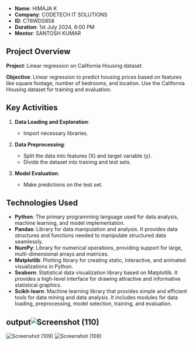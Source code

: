 



- **Name**: HIMAJA K
- **Company**: CODETECH IT SOLUTIONS
- **ID**: CT6WDS858
- **Duration**: 1st July 2024, 6:00 PM
- **Mentor**: SANTOSH KUMAR

## Project Overview

**Project**: Linear regression on California Housing dataset.

**Objective**:
Linear regression to predict housing prices based on features like square footage, number of bedrooms, and location. Use the California Housing dataset for training and evaluation.

## Key Activities

1. **Data Loading and Exploration**:
   - Import necessary libraries.
   
2. **Data Preprocessing**:
   - Split the data into features (X) and target variable (y).
   - Divide the dataset into training and test sets.
   
3. **Model Evaluation**:
   - Make predictions on the test set.

## Technologies Used

- **Python**: The primary programming language used for data analysis, machine learning, and model implementation.
- **Pandas**: Library for data manipulation and analysis. It provides data structures and functions needed to manipulate structured data seamlessly.
- **NumPy**: Library for numerical operations, providing support for large, multi-dimensional arrays and matrices.
- **Matplotlib**: Plotting library for creating static, interactive, and animated visualizations in Python.
- **Seaborn**: Statistical data visualization library based on Matplotlib. It provides a high-level interface for drawing attractive and informative statistical graphics.
- **Scikit-learn**: Machine learning library that provides simple and efficient tools for data mining and data analysis. It includes modules for data loading, preprocessing, model selection, training, and evaluation.
## output![Screenshot (110)](https://github.com/chaitrareddy1/CODETECH--Task1/assets/158550795/e3101590-d0c7-4b91-ab39-6a070db44d01)
![Screenshot (109)](https://github.com/chaitrareddy1/CODETECH--Task1/assets/158550795/df2d9351-6824-4a68-9658-4c1bc6dbf634)
![Screenshot (108)](https://github.com/chaitrareddy1/CODETECH--Task1/assets/158550795/71a90fef-e2ba-4422-be0a-6b6b1770767e)
